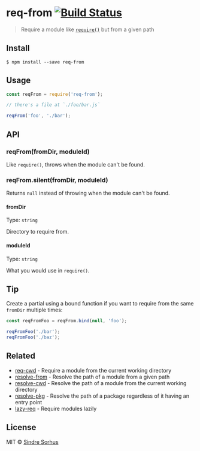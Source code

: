 # req-from [![Build Status](https://travis-ci.org/sindresorhus/req-from.svg?branch=master)](https://travis-ci.org/sindresorhus/req-from)

> Require a module like [`require()`](https://nodejs.org/api/globals.html#globals_require) but from a given path


## Install

```
$ npm install --save req-from
```


## Usage

```js
const reqFrom = require('req-from');

// there's a file at `./foo/bar.js`

reqFrom('foo', './bar');
```


## API

### reqFrom(fromDir, moduleId)

Like `require()`, throws when the module can't be found.

### reqFrom.silent(fromDir, moduleId)

Returns `null` instead of throwing when the module can't be found.

#### fromDir

Type: `string`

Directory to require from.

#### moduleId

Type: `string`

What you would use in `require()`.


## Tip

Create a partial using a bound function if you want to require from the same `fromDir` multiple times:

```js
const reqFromFoo = reqFrom.bind(null, 'foo');

reqFromFoo('./bar');
reqFromFoo('./baz');
```


## Related

- [req-cwd](https://github.com/sindresorhus/req-cwd) - Require a module from the current working directory
- [resolve-from](https://github.com/sindresorhus/resolve-from) - Resolve the path of a module from a given path
- [resolve-cwd](https://github.com/sindresorhus/resolve-cwd) - Resolve the path of a module from the current working directory
- [resolve-pkg](https://github.com/sindresorhus/resolve-pkg) - Resolve the path of a package regardless of it having an entry point
- [lazy-req](https://github.com/sindresorhus/lazy-req) - Require modules lazily


## License

MIT © [Sindre Sorhus](http://sindresorhus.com)
